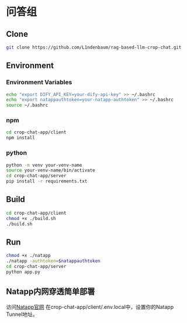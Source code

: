 # 问答组

## Clone

```bash
git clone https://github.com/L1ndenbaum/rag-based-llm-crop-chat.git
```

## Environment

### Environment Variables

```bash
echo "export DIFY_API_KEY=your-dify-api-key" >> ~/.bashrc
echo "export natappauthtoken=your-natapp-authtoken" >> ~/.bashrc
source ~/.bashrc
```

### npm

```bash
cd crop-chat-app/client
npm install
```

### python

```bash
python -m venv your-venv-name
source your-venv-name/bin/activate
cd crop-chat-app/server
pip install -r requirements.txt
```

## Build

```bash
cd crop-chat-app/client
chmod +x ./build.sh
./build.sh
```

## Run

```bash
chmod +x ./natapp
./natapp -authtoken=$natappauthtoken
cd crop-chat-app/server
python app.py
```

## Natapp内网穿透简单部署

访问[Natapp官网](https://natapp.cn/)
在crop-chat-app/client/.env.local中，设置你的Natapp Tunnel地址。
